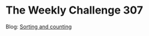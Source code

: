 # The Weekly Challenge 307

Blog: [Sorting and counting](https://dev.to/simongreennet/weekly-challenge-sorting-and-counting-2on)
